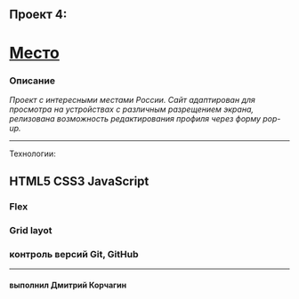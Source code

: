 ## Проект 4: 

# [Место](https://dmitriykorchagin.github.io/russian-travel/index.html "GitHub Pages Russian &ndash; Travel")

### **Описание**

*Проект c интересными местами России.*
*Сайт адаптирован для просмотра на устройствах с различным разрещением экрана, релизована возможность редактирования профиля через форму pop-up.*

___
 Технологии:
## **HTML5 CSS3 JavaScript** 
### **Flex**
### **Grid layot**
### **контроль версий Git, GitHub**
___

#### **выполнил Дмитрий Корчагин**